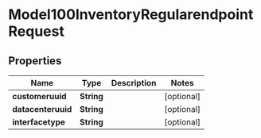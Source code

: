 
# Model100InventoryRegularendpointRequest

## Properties
Name | Type | Description | Notes
------------ | ------------- | ------------- | -------------
**customeruuid** | **String** |  |  [optional]
**datacenteruuid** | **String** |  |  [optional]
**interfacetype** | **String** |  |  [optional]



